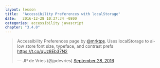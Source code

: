 ```yaml
---
layout: lesson
title:  "Accessibility Preferences with localStorage"
date:   2016-12-28 10:37:34 -0800
categories: accessibility javascript
chapter: "3.4.0"
---
```


<blockquote class="twitter-tweet" data-lang="en"><p lang="en" dir="ltr">Accessibility Preferences page by <a href="https://twitter.com/mrktps">@mrktps</a>. Uses localStorage to allow store font size, typeface, and contrast prefs <a href="https://t.co/qUz8Eb37N2">https://t.co/qUz8Eb37N2</a></p>&mdash; JP de Vries (@jpdevries) <a href="https://twitter.com/jpdevries/status/781266700905902080">September 28, 2016</a></blockquote> 